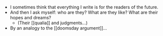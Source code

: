 - I sometimes think that everything I write is for the readers of the future.
- And then I ask myself: who are they? What are they like? What are their hopes and dreams?
  - (Their [[qualia]] and judgments...)
- By an analogy to the [[doomsday argument]]…
